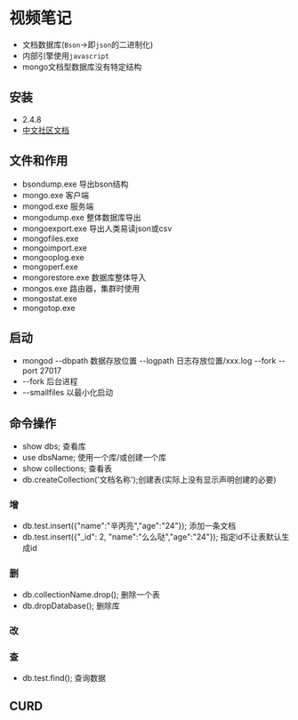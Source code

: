 # 视频笔记

* 文档数据库(`Bson`->即`json`的二进制化)
* 内部引擎使用`javascript`
* mongo文档型数据库没有特定结构

## 安装

* 2.4.8
* [中文社区文档](http://docs.mongoing.com/manual-zh/)

## 文件和作用

* bsondump.exe 导出bson结构
* mongo.exe 客户端
* mongod.exe 服务端
* mongodump.exe 整体数据库导出
* mongoexport.exe 导出人类易读json或csv
* mongofiles.exe 
* mongoimport.exe
* mongooplog.exe
* mongoperf.exe
* mongorestore.exe 数据库整体导入
* mongos.exe 路由器，集群时使用
* mongostat.exe 
* mongotop.exe 

## 启动

* mongod --dbpath 数据存放位置 --logpath 日志存放位置/xxx.log --fork  --port 27017
* --fork 后台进程
* --smallfiles 以最小化启动

## 命令操作

* show dbs; 查看库
* use dbsName; 使用一个库/或创建一个库
* show collections; 查看表
* db.createCollection('文档名称');创建表(实际上没有显示声明创建的必要)

### 增

* db.test.insert({"name":"辛丙亮","age":"24"}); 添加一条文档
* db.test.insert({"_id": 2, "name":"么么哒","age":"24"}); 指定id不让表默认生成id

### 删

* db.collectionName.drop(); 删除一个表
* db.dropDatabase(); 删除库

### 改



### 查

* db.test.find(); 查询数据

## CURD





